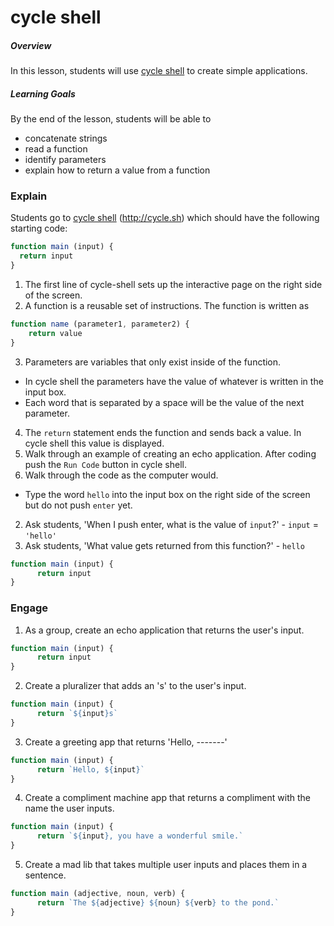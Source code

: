 # cycle shell

##### Overview
In this lesson, students will use [cycle shell](http://cycle.sh) to create simple applications.

##### Learning Goals
By the end of the lesson, students will be able to
  - concatenate strings
  - read a function
  - identify parameters
  - explain how to return a value from a function

### Explain
Students go to [cycle shell](http://cycle.sh) (http://cycle.sh) which should have the following starting code:
```js
function main (input) {
  return input
}
```
1. The first line of cycle-shell sets up the interactive page on the right side of the screen.
2. A function is a reusable set of instructions. The function is written as
```js
function name (parameter1, parameter2) {
    return value
}
```
3. Parameters are variables that only exist inside of the function.
  - In cycle shell the parameters have the value of whatever is written in the input box.
  - Each word that is separated by a space will be the value of the next parameter.
4. The `return` statement ends the function and sends back a value. In cycle shell this value is displayed.
5. Walk through an example of creating an echo application. After coding push the `Run Code` button in cycle shell.
6. Walk through the code as the computer would.
  - Type the word `hello` into the input box on the right side of the screen but do not push `enter` yet.
  2. Ask students, 'When I push enter, what is the value of `input`?'
    - `input` = `'hello'`
  3. Ask students, 'What value gets returned from this function?'
    - `hello`


```js
function main (input) {
      return input
}
```

### Engage

1. As a group, create an echo application that returns the user's input.
```js
function main (input) {
      return input
}
```
2. Create a pluralizer that adds an 's' to the user's input.
```js
function main (input) {
      return `${input}s`
}
```
3. Create a greeting app that returns 'Hello, -------'
```js
function main (input) {
      return `Hello, ${input}`
}
```
4. Create a compliment machine app that returns a compliment with the name the user inputs.
```js
function main (input) {
      return `${input}, you have a wonderful smile.`
}
```
5. Create a mad lib that takes multiple user inputs and places them in a sentence.
```js
function main (adjective, noun, verb) {
      return `The ${adjective} ${noun} ${verb} to the pond.`
}
```
